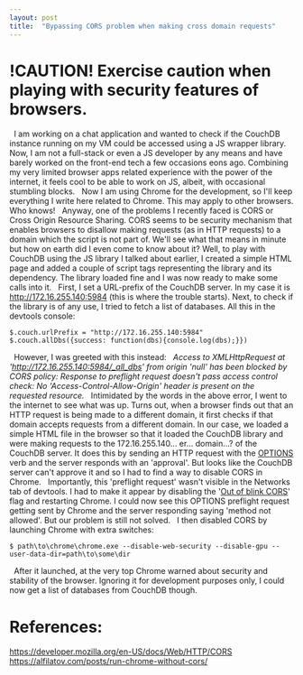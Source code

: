 ```yaml
---
layout: post
title:  "Bypassing CORS problem when making cross domain requests"
---
```


!CAUTION! Exercise caution when playing with security features of browsers.
===========================================================================
&nbsp;
I am working on a chat application and wanted to check if the CouchDB instance running on my VM could be accessed using a JS wrapper library. Now, I am not a full-stack or even a JS developer by any means and have barely worked on the front-end tech a few occasions eons ago. Combining my very limited browser apps related experience with the power of the internet, it feels cool to be able to work on JS, albeit, with occasional stumbling blocks.
&nbsp;
Now I am using Chrome for the development, so I'll keep everything I write here related to Chrome. This may apply to other browsers. Who knows! 
&nbsp;
Anyway, one of the problems I recently faced is CORS or Cross Origin Resource Sharing. CORS seems to be security mechanism that enables browsers to disallow making requests (as in HTTP requests) to a domain which the script is not part of. We'll see what that means in minute but how on earth did I even come to know about it? Well, to play with CouchDB using the JS library I talked about earlier, I created a simple HTML page and added a couple of script tags representing the library and its dependency. The library loaded fine and I was now ready to make some calls into it.
&nbsp;
First, I set a URL-prefix of the CouchDB server. In my case it is http://172.16.255.140:5984 (this is where the trouble starts). Next, to check if the library is of any use, I tried to fetch a list of databases. All this in the devtools console: 
&nbsp;
```
$.couch.urlPrefix = "http://172.16.255.140:5984"
$.couch.allDbs({success: function(dbs){console.log(dbs);}})
```
&nbsp;
However, I was greeted with this instead:
&nbsp;
*Access to XMLHttpRequest at 'http://172.16.255.140:5984/_all_dbs' from origin 'null' has been blocked by CORS policy: Response to preflight request doesn't pass access control check: No 'Access-Control-Allow-Origin' header is present on the requested resource.*
&nbsp;
Intimidated by the words in the above error, I went to the internet to see what was up. Turns out, when a browser finds out that an HTTP request is being made to a different domain, it first checks if that domain accepts requests from a different domain. In our case, we loaded a simple HTML file in the browser so that it loaded the CouchDB library and were making requests to the 172.16.255.140... er... domain...? of the CouchDB server. It does this by sending an HTTP request with the [OPTIONS](https://tools.ietf.org/html/rfc7231#section-4.3.7) verb and the server responds with an 'approval'. But looks like the CouchDB server can't approve it and so I had to find a way to disable CORS in Chrome.
&nbsp;
Importantly, this 'preflight request' wasn't visible in the Networks tab of devtools. I had to make it appear by disabling the '[Out of blink CORS](chrome://flags/#out-of-blink-cors)' flag and restarting Chrome. I could now see this OPTIONS preflight request getting sent by Chrome and the server responding saying 'method not allowed'. But our problem is still not solved.
&nbsp;
I then disabled CORS by launching Chrome with extra switches:
&nbsp;
```
$ path\to\chrome\chrome.exe --disable-web-security --disable-gpu --user-data-dir=path\to\some\dir
```
&nbsp;
After it launched, at the very top Chrome warned about security and stability of the browser. Ignoring it for development purposes only, I could now get a list of databases from CouchDB though.

References:
===========
https://developer.mozilla.org/en-US/docs/Web/HTTP/CORS
https://alfilatov.com/posts/run-chrome-without-cors/
